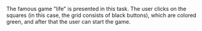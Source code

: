The famous game "life" is presented in this task. 
The user clicks on the squares (in this case, the grid consists of black buttons), which are colored green, and after that the user can start the game.
